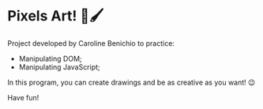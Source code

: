 # Pixels Art! 🎨🖌️

Project developed by Caroline Benichio to practice:
<ul>
    <li>Manipulating DOM;</li>
    <li>Manipulating JavaScript;</li>
</ul>

In this program, you can create drawings and be as creative as you want! 😉

Have fun!
